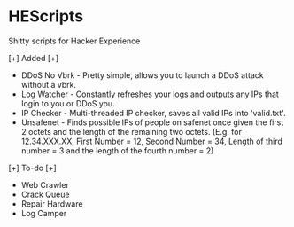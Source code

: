 # HEScripts
Shitty scripts for Hacker Experience

[+] Added [+]
- DDoS No Vbrk - Pretty simple, allows you to launch a DDoS attack without a vbrk.
- Log Watcher - Constantly refreshes your logs and outputs any IPs that login to you or DDoS you.
- IP Checker - Multi-threaded IP checker, saves all valid IPs into 'valid.txt'.
- Unsafenet - Finds possible IPs of people on safenet once given the first 2 octets and the length of the remaining two octets. (E.g. for 12.34.XXX.XX, First Number = 12, Second Number = 34, Length of third number = 3 and the length of the fourth number = 2)

[+] To-do [+]
- Web Crawler
- Crack Queue
- Repair Hardware
- Log Camper
